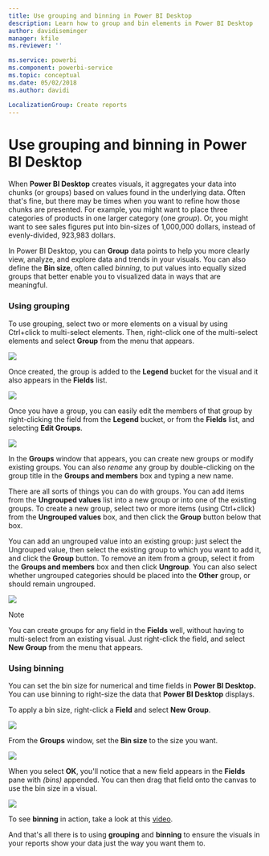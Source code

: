 ```yaml
---
title: Use grouping and binning in Power BI Desktop
description: Learn how to group and bin elements in Power BI Desktop
author: davidiseminger
manager: kfile
ms.reviewer: ''

ms.service: powerbi
ms.component: powerbi-service
ms.topic: conceptual
ms.date: 05/02/2018
ms.author: davidi

LocalizationGroup: Create reports
---
```

# Use grouping and binning in Power BI Desktop
When **Power BI Desktop** creates visuals, it aggregates your data into chunks (or groups) based on values found in the underlying data. Often that's fine, but there may be times when you want to refine how those chunks are presented. For example, you might want to place three categories of products in one larger category (one *group*). Or, you might want to see sales figures put into bin-sizes of 1,000,000 dollars, instead of evenly-divided, 923,983 dollars.

In Power BI Desktop, you can **Group** data points to help you more clearly view, analyze, and explore data and trends in your visuals. You can also define the **Bin size**, often called *binning*, to put values into equally sized groups that better enable you to visualized data in ways that are meaningful.

### Using grouping
To use grouping, select two or more elements on a visual by using Ctrl+click to multi-select elements. Then, right-click one of the multi-select elements and select **Group** from the menu that appears.

![](media/desktop-grouping-and-binning/grouping-binning_1.png)

Once created, the group is added to the **Legend** bucket for the visual and it also appears in the **Fields** list.

![](media/desktop-grouping-and-binning/grouping-binning_2.png)

Once you have a group, you can easily edit the members of that group by right-clicking the field from the **Legend** bucket, or from the **Fields** list, and selecting **Edit Groups**.

![](media/desktop-grouping-and-binning/grouping-binning_3.png)

In the **Groups** window that appears, you can create new groups or modify existing groups. You can also *rename* any group by double-clicking on the group title in the **Groups and members** box and typing a new name.

There are all sorts of things you can do with groups. You can add items from the **Ungrouped values** list into a new group or into one of the existing groups. To create a new group, select two or more items (using Ctrl+click) from the **Ungrouped values** box, and then click the **Group** button below that box.

You can add an ungrouped value into an existing group: just select the Ungrouped value, then select the existing group to which you want to add it, and click the **Group** button. To remove an item from a group, select it from the **Groups and members** box and then click **Ungroup**. You can also select whether ungrouped categories should be placed into the **Other** group, or should remain ungrouped.

![](media/desktop-grouping-and-binning/grouping-binning_4.png)

> [!NOTE]
> You can create groups for any field in the **Fields** well, without having to multi-select from an existing visual. Just right-click the field, and select **New Group** from the menu that appears.
> 
> 

### Using binning
You can set the bin size for numerical and time fields in **Power BI Desktop.** You can use binning to right-size the data that **Power BI Desktop** displays.

To apply a bin size, right-click a **Field** and select **New Group**.

![](media/desktop-grouping-and-binning/grouping-binning_5.png)

From the **Groups** window, set the **Bin size** to the size you want.

![](media/desktop-grouping-and-binning/grouping-binning_6.png)

When you select **OK**, you'll notice that a new field appears in the **Fields** pane with *(bins)* appended. You can then drag that field onto the canvas to use the bin size in a visual.

![](media/desktop-grouping-and-binning/grouping-binning_7.png)

To see **binning** in action, take a look at this [video](https://www.youtube.com/watch?v=BRvdZSfO0DY).

And that's all there is to using **grouping** and **binning** to ensure the visuals in your reports show your data just the way you want them to.

